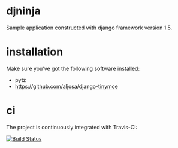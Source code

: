 djninja
=======

Sample application constructed with django framework version 1.5.

installation
============

Make sure you've got the following software installed:

 * pytz
 * https://github.com/aljosa/django-tinymce

ci
==

The project is continuously integrated with Travis-CI:

[![Build Status](https://travis-ci.org/tkoomzaaskz/djninja.png?branch=master)](https://travis-ci.org/tkoomzaaskz/djninja)

